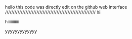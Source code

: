 hello this code was directly edit on the github web interface
//////////////////////////////////////////////////////////
hi

hiiiiiiiiiii

yyyyyyyyyyyyy
